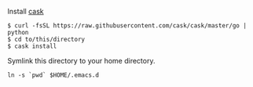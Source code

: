 Install [cask](https://cask.readthedocs.io/en/latest/guide/installation.html)

```
$ curl -fsSL https://raw.githubusercontent.com/cask/cask/master/go | python
$ cd to/this/directory
$ cask install
```

Symlink this directory to your home directory.
```
ln -s `pwd` $HOME/.emacs.d
```
